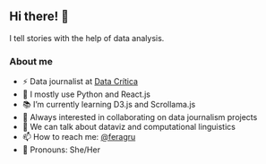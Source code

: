 ## Hi there! 👋

I tell stories with the help of data analysis.

### About me
- ⚡️ Data journalist at [Data Crítica](https://datacritica.org/)
- 📌 I mostly use Python and React.js
- 📚 I’m currently learning D3.js and Scrollama.js
- 🚀 Always interested in collaborating on data journalism projects
- 👥 We can talk about dataviz and computational linguistics
- 📫 How to reach me: [@feragru](https://twitter.com/intent/follow?screen_name=feragru)
- 👾 Pronouns: She/Her
